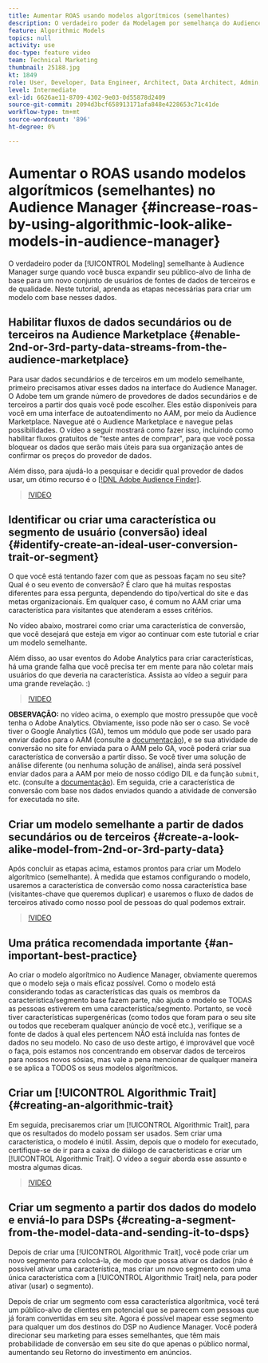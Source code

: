 ```yaml
---
title: Aumentar ROAS usando modelos algorítmicos (semelhantes)
description: O verdadeiro poder da Modelagem por semelhança do Audience Manager acontece quando você busca expandir seu público-alvo de linha de base em relação a um novo conjunto de usuários de fontes de dados de terceiros e de qualidade. Neste tutorial, aprenda as etapas criar um modelo com base nesses dados.
feature: Algorithmic Models
topics: null
activity: use
doc-type: feature video
team: Technical Marketing
thumbnail: 25188.jpg
kt: 1849
role: User, Developer, Data Engineer, Architect, Data Architect, Admin, Leader
level: Intermediate
exl-id: 6626ae11-8709-4302-9e03-0d55878d2409
source-git-commit: 2094d3bcf658913171afa848e4228653c71c41de
workflow-type: tm+mt
source-wordcount: '896'
ht-degree: 0%

---
```


# Aumentar o ROAS usando modelos algorítmicos (semelhantes) no Audience Manager {#increase-roas-by-using-algorithmic-look-alike-models-in-audience-manager}

O verdadeiro poder da [!UICONTROL Modeling] semelhante à Audience Manager surge quando você busca expandir seu público-alvo de linha de base para um novo conjunto de usuários de fontes de dados de terceiros e de qualidade. Neste tutorial, aprenda as etapas necessárias para criar um modelo com base nesses dados.

## Habilitar fluxos de dados secundários ou de terceiros na Audience Marketplace {#enable-2nd-or-3rd-party-data-streams-from-the-audience-marketplace}

Para usar dados secundários e de terceiros em um modelo semelhante, primeiro precisamos ativar esses dados na interface do Audience Manager. O Adobe tem um grande número de provedores de dados secundários e de terceiros a partir dos quais você pode escolher. Eles estão disponíveis para você em uma interface de autoatendimento no AAM, por meio da Audience Marketplace. Navegue até o Audience Marketplace e navegue pelas possibilidades. O vídeo a seguir mostrará como fazer isso, incluindo como habilitar fluxos gratuitos de &quot;teste antes de comprar&quot;, para que você possa bloquear os dados que serão mais úteis para sua organização antes de confirmar os preços do provedor de dados.

Além disso, para ajudá-lo a pesquisar e decidir qual provedor de dados usar, um ótimo recurso é o [[!DNL Adobe Audience Finder]](https://www.adobe-audience-finder.com/).

>[!VIDEO](https://video.tv.adobe.com/v/25188/?quality=12)

## Identificar ou criar uma característica ou segmento de usuário (conversão) ideal {#identify-create-an-ideal-user-conversion-trait-or-segment}

O que você está tentando fazer com que as pessoas façam no seu site? Qual é o seu evento de conversão? É claro que há muitas respostas diferentes para essa pergunta, dependendo do tipo/vertical do site e das metas organizacionais. Em qualquer caso, é comum no AAM criar uma característica para visitantes que atenderam a esses critérios.

No vídeo abaixo, mostrarei como criar uma característica de conversão, que você desejará que esteja em vigor ao continuar com este tutorial e criar um modelo semelhante.

Além disso, ao usar eventos do Adobe Analytics para criar características, há uma grande falha que você precisa ter em mente para não coletar mais usuários do que deveria na característica. Assista ao vídeo a seguir para uma grande revelação. :)

>[!VIDEO](https://video.tv.adobe.com/v/23431/?quality=12)

**OBSERVAÇÃO:** no vídeo acima, o exemplo que mostro pressupõe que você tenha o Adobe Analytics. Obviamente, isso pode não ser o caso. Se você tiver o Google Analytics (GA), temos um módulo que pode ser usado para enviar dados para o AAM (consulte a [documentação](https://experienceleague.adobe.com/docs/audience-manager/user-guide/dil-api/dil-modules.html)), e se sua atividade de conversão no site for enviada para o AAM pelo GA, você poderá criar sua característica de conversão a partir disso. Se você tiver uma solução de análise diferente (ou nenhuma solução de análise), ainda será possível enviar dados para a AAM por meio de nosso código DIL e da função `submit`, etc. (consulte a [documentação](https://experienceleague.adobe.com/docs/audience-manager/user-guide/dil-api/dil-overview.html)). Em seguida, crie a característica de conversão com base nos dados enviados quando a atividade de conversão for executada no site.

## Criar um modelo semelhante a partir de dados secundários ou de terceiros {#create-a-look-alike-model-from-2nd-or-3rd-party-data}

Após concluir as etapas acima, estamos prontos para criar um Modelo algorítmico (semelhante). À medida que estamos configurando o modelo, usaremos a característica de conversão como nossa característica base (visitantes-chave que queremos duplicar) e usaremos o fluxo de dados de terceiros ativado como nosso pool de pessoas do qual podemos extrair.

>[!VIDEO](https://video.tv.adobe.com/v/25190/?quality-12)

## Uma prática recomendada importante {#an-important-best-practice}

Ao criar o modelo algorítmico no Audience Manager, obviamente queremos que o modelo seja o mais eficaz possível. Como o modelo está considerando todas as características das quais os membros da característica/segmento base fazem parte, não ajuda o modelo se TODAS as pessoas estiverem em uma característica/segmento. Portanto, se você tiver características supergenéricas (como todos que foram para o seu site ou todos que receberam qualquer anúncio de você etc.), verifique se a fonte de dados à qual eles pertencem NÃO está incluída nas fontes de dados no seu modelo. No caso de uso deste artigo, é improvável que você o faça, pois estamos nos concentrando em observar dados de terceiros para nossos novos sósias, mas vale a pena mencionar de qualquer maneira e se aplica a TODOS os seus modelos algorítmicos.

## Criar um [!UICONTROL Algorithmic Trait] {#creating-an-algorithmic-trait}

Em seguida, precisaremos criar um [!UICONTROL Algorithmic Trait], para que os resultados do modelo possam ser usados. Sem criar uma característica, o modelo é inútil. Assim, depois que o modelo for executado, certifique-se de ir para a caixa de diálogo de características e criar um [!UICONTROL Algorithmic Trait]. O vídeo a seguir aborda esse assunto e mostra algumas dicas.

>[!VIDEO](https://video.tv.adobe.com/v/25191/?quality=12)

## Criar um segmento a partir dos dados do modelo e enviá-lo para DSPs {#creating-a-segment-from-the-model-data-and-sending-it-to-dsps}

Depois de criar uma [!UICONTROL Algorithmic Trait], você pode criar um novo segmento para colocá-la, de modo que possa ativar os dados (não é possível ativar uma característica, mas criar um novo segmento com uma única característica com a [!UICONTROL Algorithmic Trait] nela, para poder ativar (usar) o segmento).

Depois de criar um segmento com essa característica algorítmica, você terá um público-alvo de clientes em potencial que se parecem com pessoas que já foram convertidas em seu site. Agora é possível mapear esse segmento para qualquer um dos destinos do DSP no Audience Manager. Você poderá direcionar seu marketing para esses semelhantes, que têm mais probabilidade de conversão em seu site do que apenas o público normal, aumentando seu Retorno do investimento em anúncios.
